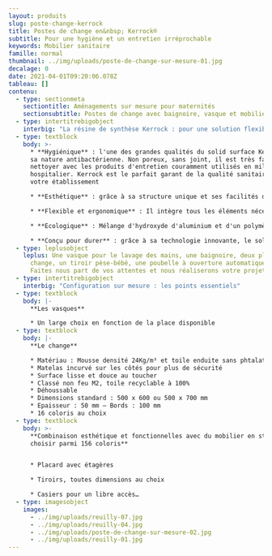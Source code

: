 ```yaml
---
layout: produits
slug: poste-change-kerrock
title: Postes de change en&nbsp; Kerrock®
subtitle: Pour une hygiène et un entretien irréprochable
keywords: Mobilier sanitaire
famille: normal
thumbnail: ../img/uploads/poste-de-change-sur-mesure-01.jpg
decalage: 0
date: 2021-04-01T09:20:06.078Z
tableau: []
contenu:
  - type: sectionmeta
    sectiontitle: Aménagements sur mesure pour maternités
    sectionsubtitle: Postes de change avec baignoire, vasque et mobilier de soin
  - type: intertitrebigobject
    interbig: "La résine de synthèse Kerrock : pour une solution flexible"
  - type: textblock
    body: >-
      * **Hygiénique** : l'une des grandes qualités du solid surface Kerrock est
      sa nature antibactérienne. Non poreux, sans joint, il est très facile à
      nettoyer avec les produits d'entretien couramment utilisés en milieu
      hospitalier. Kerrock est le parfait garant de la qualité sanitaire de
      votre établissement

      * **Esthétique** : grâce à sa structure unique et ses facilités d'usinage, il peut prendre toutes les formes sans aucun joint apparent et les couleurs les plus innovantes

      * **Flexible et ergonomique** : Il intègre tous les éléments nécessaires à la prise en charge des nourrissons en respectant hygiène, confort, ergonomie et sécurité 

      * **Ecologique** : Mélange d'hydroxyde d'aluminium et d'un polymère acrylique, le solid surface Kerrock est un matériau composite durable et recyclable à l'infini. Respectueux de l’environnement et de la santé, il ne contient aucun C.O.V. (Composés Organiques Volatils). Kerrock est par ailleurs produit en Europe favorisant la réduction des transports routiers et de l'impact carbone. La production européenne permet également une meilleure rationalisation des coûts directs et des taxes douanières

      * **Conçu pour durer** : grâce à sa technologie innovante, le solid surface Kerrock est naturellement résistant aux chocs physiques et thermiques, aux produits chimiques et aux variations de température. Il est en plus réparable, rénovable et par nature durable.
  - type: leplusobject
    leplus: Une vasque pour le lavage des mains, une baignoire, deux plans de
      change, un tiroir pèse-bébé, une poubelle à ouverture automatique...
      Faites nous part de vos attentes et nous réaliserons votre projet
  - type: intertitrebigobject
    interbig: "Configuration sur mesure : les points essentiels"
  - type: textblock
    body: |-
      **Les vasques**

      * Un large choix en fonction de la place disponible
  - type: textblock
    body: |-
      **Le change**

      * Matériau : Mousse densité 24Kg/m³ et toile enduite sans phtalates
      * Matelas incurvé sur les côtés pour plus de sécurité
      * Surface lisse et douce au toucher
      * Classé non feu M2, toile recyclable à 100%
      * Déhoussable
      * Dimensions standard : 500 x 600 ou 500 x 700 mm
      * Epaisseur : 50 mm – Bords : 100 mm
      * 16 coloris au choix
  - type: textblock
    body: >-
      **Combinaison esthétique et fonctionnelles avec du mobilier en stratifié à
      choisir parmi 156 coloris**


      * Placard avec étagères

      * Tiroirs, toutes dimensions au choix

      * Casiers pour un libre accès…
  - type: imagesobject
    images:
      - ../img/uploads/reuilly-07.jpg
      - ../img/uploads/reuilly-04.jpg
      - ../img/uploads/poste-de-change-sur-mesure-02.jpg
      - ../img/uploads/reuilly-01.jpg
---
```

